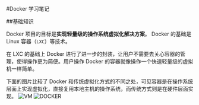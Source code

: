 #Docker 学习笔记

##基础知识

Docker 项目的目标是**实现轻量级的操作系统虚拟化解决方案**。 Docker 的基础是 Linux 容器（`LXC`）等技术。

在 LXC 的基础上 Docker 进行了进一步的封装，让用户不需要去关心容器的管理，使得操作更为简便。用户操作 Docker 的容器就像操作一个快速轻量级的虚拟机一样简单。

下面的图片比较了 Docker 和传统虚拟化方式的不同之处，可见容器是在操作系统层面上实现虚拟化，直接复用本地主机的操作系统，而传统方式则是在硬件层面实现。
![VM](http://yeasy.gitbooks.io/docker_practice/content/_images/virtualization.png)
![DOCKER](http://yeasy.gitbooks.io/docker_practice/content/_images/docker.png)
